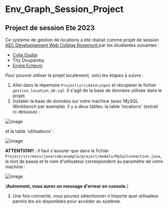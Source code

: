 # Env_Graph_Session_Project
## Project de session Ete 2023

Ce systeme de gestion de locations a été réalisé comme projet de session [AEC Développement Web Collège Rosemont ](https://www.crosemont.qc.ca/programme/programmation-orientee-objet-et-technologies-web/) par les étudiantes suivantes :
-  [Cylia Oudiai](https://www.linkedin.com/in/cylia-oudiai-81b7891a0/)
- Tity Doupamby
- [Emilie Echevin ](https://www.linkedin.com/in/emilie-echevin-92119a5a/)

Pour pouvoir utiliser le projet localement, voici les étapes à suivre :

1. Aller dans le répertoire `Project\src\data\input` et récupérer le fichier  `gestion_location_db.sql`. Il s'agit de la base de données utilisée dans le projet.
2. Installer la base de données sur votre machine (avec MySQL Workbench par exemple). Il y a deux tables: la table 'locations' (extrait ci-dessous) :
   
![image](https://github.com/Emimint/Env_Graph_Session_Project/assets/90863470/13951186-4f72-4fd5-b89f-2e6b348cdd59)

et la table 'utilisateurs' :

![image](https://github.com/Emimint/Env_Graph_Session_Project/assets/90863470/ae792dcb-4570-4694-8426-88f97b1591f7)

**ATTENTION!!** : 
Il faut s'assurer que dans le fichier `Project/src/main/java/com/example/project/models/MySqlConnection.java`, le mot de passe et le nom d'utilisateur correspondent au paramètre de votre machine :

![image](https://github.com/Emimint/Env_Graph_Session_Project/assets/90863470/21dd31d2-7574-4dfe-a48e-401c8107fe67)

(__Autrement, vous aurez un message d'erreur en console.__)

3. Une fois connecté, vous pouvez sélectionner n'importe quel utilisateur parmis les six disponibles pour accéder au système.



